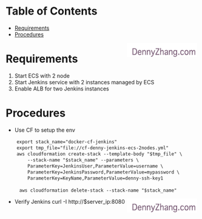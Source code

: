 Table of Contents
=================

   * [Requirements](#requirements)
   * [Procedures](#procedures)

<a href="https://www.dennyzhang.com"><img align="right" width="185" height="37" src="https://raw.githubusercontent.com/USDevOps/mywechat-slack-group/master/images/dns_small.png"></a>

# Requirements
1. Start ECS with 2 node
2. Start Jenkins service with 2 instances managed by ECS
3. Enable ALB for two Jenkins instances

# Procedures
- Use CF to setup the env
```
    export stack_name="docker-cf-jenkins"
    export tmp_file="file://cf-denny-jenkins-ecs-2nodes.yml"
    aws cloudformation create-stack --template-body "$tmp_file" \
        --stack-name "$stack_name" --parameters \
        ParameterKey=JenkinsUser,ParameterValue=username \
        ParameterKey=JenkinsPassword,ParameterValue=mypassword \
        ParameterKey=KeyName,ParameterValue=denny-ssh-key1

     aws cloudformation delete-stack --stack-name "$stack_name"
```
<a href="https://www.dennyzhang.com"><img align="right" width="185" height="37" src="https://raw.githubusercontent.com/USDevOps/mywechat-slack-group/master/images/dns_small.png"></a>

- Verify Jenkins
curl -I http://$server_ip:8080

